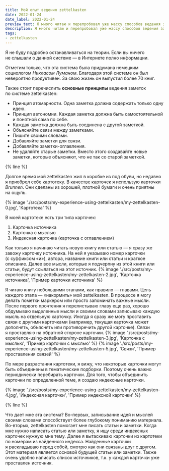 ```yaml
---
title: Мой опыт ведения zettelkasten
date: 2022-01-24
date_label: 2022-01-24
preview_text: Я много читаю и перепробовал уже массу способов ведения заметок (заметки на полях, выписывание тезисов в отдельный блокнот и др.). Но все эти способы были малоэффективны для меня. Однажды в одном подкасте я услышал про метод zettelkasten и попробовал его внедрить у себя.
description: Я много читаю и перепробовал уже массу способов ведения заметок (заметки на полях, выписывание тезисов в отдельный блокнот и др.). Но все эти способы были малоэффективны для меня. Однажды в одном подкасте я услышал про метод zettelkasten и попробовал его внедрить у себя.
tags:
- zettelkasten
---
```

Я не буду подробно останавливаться на теории. Если вы ничего не слышали о данной системе — в Интернете полно информации.

Отметим только, что эта система была придумана немецким социологом _Никласом Луманом_. Благодаря этой системе он был невероятно продуктивен. За свою жизнь он выпустил более 70 книг.

Также стоит перечислить **основные принципы** ведения заметок по системе zettelkasten:
* Принцип атомарности. Одна заметка должна содержать только одну идею.
* Принцип автономии. Каждая заметка должна быть самостоятельной и понятной сама по себе.
* Каждая заметка должна быть соединена с другой заметкой.
* Объясняйте связи между заметками.
* Пишите своими словами.
* Добавляйте заметки для связи.
* Добавляйте заметки-оглавления.
* Не удаляйте старые заметки. Вместо этого создавайте новые заметки, которые объясняют, что не так со старой заметкой.

{% line %}

Долгое время мой zettelkasten жил в коробке из под обуви, но недавно я приобрел себе картотеку.
В качестве карточек я использую карточки _Brunnen_. Они сделаны из хорошей, плотной бумаги и очень приятны на ощупь.

{% image './src/posts/my-experience-using-zettelkasten/my-zettelkasten-0.jpg', 'Картотека' %}

В моей картотеке есть три типа карточек:
1. Карточка источника
2. Карточка с мыслью
3. Индексная карточка (карточка с оглавлением)

Как только я начинаю читать новую книгу или статью — я сразу же завожу карточку источника. На ней я указываю номер карточки (с суффиксом «и»), автора, название книги или статьи и краткое описание. Далее все мысли, которые я подчерпну из этой книги или статьи, будут ссылаться на этот источник.
{% image './src/posts/my-experience-using-zettelkasten/my-zettelkasten-2.jpg', 'Карточка источника', 'Пример карточки источника' %}

Я читаю книгу небольшими этапами, как правило — главами. Цель каждого этапа — «накормить» мой zettelkasten. В процессе я могу делать пометки маркером или просто запоминать важные мысли. После первого прочтения я перелистываю главу еще раз, хорошо обдумываю выделенные мысли и своими словами записываю каждую мысль на отдельную карточку. Иногда я сразу же могу проставить связи с другими карточками (например, текущая карточка может дополнять, объяснять или противоречить другой карточке). Связи я проставляю на обратной стороне карточки.
{% image './src/posts/my-experience-using-zettelkasten/my-zettelkasten-3.jpg', 'Карточка с мыслью', 'Пример карточки с мыслью' %}
{% image './src/posts/my-experience-using-zettelkasten/my-zettelkasten-5.jpg', 'Связи', 'Пример проставления связей' %}

По мере разрастания картотеки, я вижу, что некоторые карточки могут быть объединены в тематические подборки. Поэтому очень важно периодически перебирать карточки. Для того, чтобы объединить карточки по определенной теме, я создаю индексные карточки.

{% image './src/posts/my-experience-using-zettelkasten/my-zettelkasten-4.jpg', 'Индексная карточки', 'Пример индексной карточки' %}

{% line %}

Что дает мне эта система?
Во-первых, записывание идей и мыслей своими словами способствует более глубокому пониманию материала.
Во-вторых, zettelkasten помогает мне писать статьи и заметки.  Когда мне нужно написать статью или заметку, я ищу среди индексных карточек нужную мне тему. Далее я вытаскиваю карточки из картотеки по номерам из найденного индекса. Найденные карточки я раскладываю перед собой, смотрю как они связаны друг с другом. Этот материал является основой будущей статьи или заметки. Также очень удобно написать список источников, т.к. у каждой карточки уже проставлен источник.
